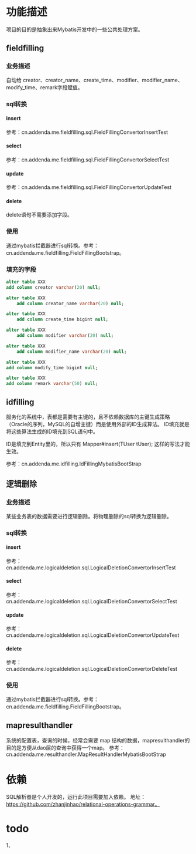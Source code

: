 # 功能描述
项目的目的是抽象出来Mybatis开发中的一些公共处理方案。

## fieldfilling

### 业务描述
自动给 creator、creator_name、create_time、modifier、modifier_name、modify_time、remark字段赋值。

### sql转换
#### insert

参考：cn.addenda.me.fieldfilling.sql.FieldFillingConvertorInsertTest

#### select

参考：cn.addenda.me.fieldfilling.sql.FieldFillingConvertorSelectTest

#### update

参考：cn.addenda.me.fieldfilling.sql.FieldFillingConvertorUpdateTest

#### delete

delete语句不需要添加字段。

### 使用

通过mybatis拦截器进行sql转换。参考：cn.addenda.me.fieldfilling.FieldFillingBootstrap。


### 填充的字段
```sql
alter table XXX
add column creator varchar(20) null;

alter table XXX
    add column creator_name varchar(20) null;

alter table XXX
    add column create_time bigint null;

alter table XXX
    add column modifier varchar(20) null;

alter table XXX
    add column modifier_name varchar(20) null;

alter table XXX
add column modify_time bigint null;

alter table XXX
add column remark varchar(50) null;
```


## idfilling

服务化的系统中，表都是需要有主键的，且不依赖数据库的主键生成策略（Oracle的序列，MySQL的自增主键）而是使用外部的ID生成算法。
ID填充就是将这些算法生成的ID填充到SQL语句中。

ID是填充到Entity里的，所以只有 Mapper#insert(TUser tUser); 这样的写法才能生效。

参考：cn.addenda.me.idfilling.IdFillingMybatisBootStrap


## 逻辑删除

### 业务描述

某些业务表的数据需要进行逻辑删除。将物理删除的sql转换为逻辑删除。

### sql转换
#### insert

参考：cn.addenda.me.logicaldeletion.sql.LogicalDeletionConvertorInsertTest

#### select

参考：cn.addenda.me.logicaldeletion.sql.LogicalDeletionConvertorSelectTest

#### update

参考：cn.addenda.me.logicaldeletion.sql.LogicalDeletionConvertorUpdateTest

#### delete

参考：cn.addenda.me.logicaldeletion.sql.LogicalDeletionConvertorDeleteTest


### 使用

通过mybatis拦截器进行sql转换。参考：cn.addenda.me.fieldfilling.FieldFillingBootstrap。


## mapresulthandler

系统的配置表，查询的时候，经常会需要 map 结构的数据，mapresulthandler的目的是方便从dao层的查询中获得一个map。
参考：cn.addenda.me.resulthandler.MapResultHandlerMybatisBootStrap

# 依赖
SQL解析器是个人开发的，运行此项目需要加入依赖。
地址：https://github.com/zhanjinhao/relational-operations-grammar。


# todo

1、